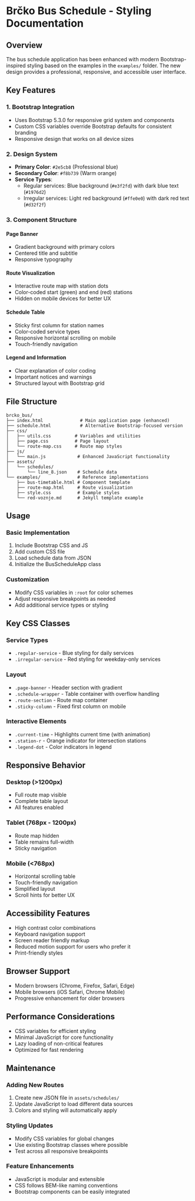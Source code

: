 # Brčko Bus Schedule - Styling Documentation

## Overview

The bus schedule application has been enhanced with modern Bootstrap-inspired styling based on the examples in the `examples/` folder. The new design provides a professional, responsive, and accessible user interface.

## Key Features

### 1. **Bootstrap Integration**

- Uses Bootstrap 5.3.0 for responsive grid system and components
- Custom CSS variables override Bootstrap defaults for consistent branding
- Responsive design that works on all device sizes

### 2. **Design System**

- **Primary Color**: `#2e5cb8` (Professional blue)
- **Secondary Color**: `#f8b739` (Warm orange)
- **Service Types**:
  - Regular services: Blue background (`#e3f2fd`) with dark blue text (`#1976d2`)
  - Irregular services: Light red background (`#ffe0e0`) with dark red text (`#d32f2f`)

### 3. **Component Structure**

#### Page Banner

- Gradient background with primary colors
- Centered title and subtitle
- Responsive typography

#### Route Visualization

- Interactive route map with station dots
- Color-coded start (green) and end (red) stations
- Hidden on mobile devices for better UX

#### Schedule Table

- Sticky first column for station names
- Color-coded service types
- Responsive horizontal scrolling on mobile
- Touch-friendly navigation

#### Legend and Information

- Clear explanation of color coding
- Important notices and warnings
- Structured layout with Bootstrap grid

## File Structure

```
brcko_bus/
├── index.html              # Main application page (enhanced)
├── schedule.html           # Alternative Bootstrap-focused version
├── css/
│   ├── utils.css         # Variables and utilities
│   ├── page.css          # Page layout
│   └── route-map.css     # Route map styles
├── js/
│   └── main.js            # Enhanced JavaScript functionality
├── assets/
│   └── schedules/
│       └── line_8.json    # Schedule data
└── examples/              # Reference implementations
    ├── bus-timetable.html # Component template
    ├── route-map.html     # Route visualization
    ├── style.css          # Example styles
    └── red-voznje.md      # Jekyll template example
```

## Usage

### Basic Implementation

1. Include Bootstrap CSS and JS
2. Add custom CSS file
3. Load schedule data from JSON
4. Initialize the BusScheduleApp class

### Customization

- Modify CSS variables in `:root` for color schemes
- Adjust responsive breakpoints as needed
- Add additional service types or styling

## Key CSS Classes

### Service Types

- `.regular-service` - Blue styling for daily services
- `.irregular-service` - Red styling for weekday-only services

### Layout

- `.page-banner` - Header section with gradient
- `.schedule-wrapper` - Table container with overflow handling
- `.route-section` - Route map container
- `.sticky-column` - Fixed first column on mobile

### Interactive Elements

- `.current-time` - Highlights current time (with animation)
- `.station-r` - Orange indicator for intersection stations
- `.legend-dot` - Color indicators in legend

## Responsive Behavior

### Desktop (>1200px)

- Full route map visible
- Complete table layout
- All features enabled

### Tablet (768px - 1200px)

- Route map hidden
- Table remains full-width
- Sticky navigation

### Mobile (<768px)

- Horizontal scrolling table
- Touch-friendly navigation
- Simplified layout
- Scroll hints for better UX

## Accessibility Features

- High contrast color combinations
- Keyboard navigation support
- Screen reader friendly markup
- Reduced motion support for users who prefer it
- Print-friendly styles

## Browser Support

- Modern browsers (Chrome, Firefox, Safari, Edge)
- Mobile browsers (iOS Safari, Chrome Mobile)
- Progressive enhancement for older browsers

## Performance Considerations

- CSS variables for efficient styling
- Minimal JavaScript for core functionality
- Lazy loading of non-critical features
- Optimized for fast rendering

## Maintenance

### Adding New Routes

1. Create new JSON file in `assets/schedules/`
2. Update JavaScript to load different data sources
3. Colors and styling will automatically apply

### Styling Updates

- Modify CSS variables for global changes
- Use existing Bootstrap classes where possible
- Test across all responsive breakpoints

### Feature Enhancements

- JavaScript is modular and extensible
- CSS follows BEM-like naming conventions
- Bootstrap components can be easily integrated
